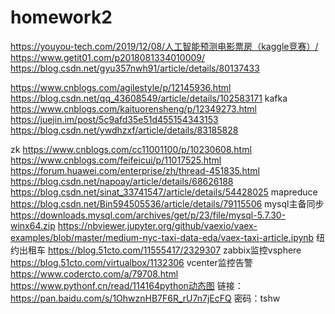 # homework2
https://youyou-tech.com/2019/12/08/人工智能预测电影票房（kaggle竞赛）/
https://www.getit01.com/p2018081334010009/
https://blog.csdn.net/gyu357nwh91/article/details/80137433

https://www.cnblogs.com/agilestyle/p/12145936.html
https://blog.csdn.net/qq_43608549/article/details/102583171
kafka  https://www.cnblogs.com/kaituorensheng/p/12349273.html https://juejin.im/post/5c9afd35e51d455154343153 https://blog.csdn.net/ywdhzxf/article/details/83185828

zk https://www.cnblogs.com/cc11001100/p/10230608.html
https://www.cnblogs.com/feifeicui/p/11017525.html
https://forum.huawei.com/enterprise/zh/thread-451835.html
https://blog.csdn.net/napoay/article/details/68626188
https://blog.csdn.net/sinat_33741547/article/details/54428025 mapreduce
https://blog.csdn.net/Bin594505536/article/details/79115506 mysql主备同步
https://downloads.mysql.com/archives/get/p/23/file/mysql-5.7.30-winx64.zip
https://nbviewer.jupyter.org/github/vaexio/vaex-examples/blob/master/medium-nyc-taxi-data-eda/vaex-taxi-article.ipynb 纽约出租车
https://blog.51cto.com/11555417/2329307 zabbix监控vsphere
https://blog.51cto.com/virtualbox/1132306 vcenter监控告警
https://www.codercto.com/a/79708.html
https://www.pythonf.cn/read/114164python动态图
链接：https://pan.baidu.com/s/1OhwznHB7F6R_rU7n7jEcFQ 密码：tshw

